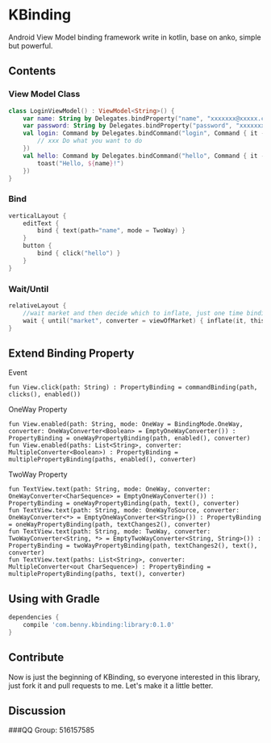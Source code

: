 KBinding
======================

Android View Model binding framework write in kotlin, base on anko, simple but powerful.

## Contents

### View Model Class

```kotlin
class LoginViewModel() : ViewModel<String>() {
    var name: String by Delegates.bindProperty("name", "xxxxxxx@xxxxx.com")
    var password: String by Delegates.bindProperty("password", "xxxxxxxxx")
    val login: Command by Delegates.bindCommand("login", Command { it ->
        // xxx Do what you want to do
    })
    val hello: Command by Delegates.bindCommand("hello", Command { it ->
        toast("Hello, ${name}!")
    })
}
```

### Bind

```kotlin
verticalLayout {
    editText {
        bind { text(path="name", mode = TwoWay) }
    }
    button {
        bind { click("hello") }
    }
}
```

### Wait/Until

```kotlin
relativeLayout {
    //wait market and then decide which to inflate, just one time binding. 
    wait { until("market", converter = viewOfMarket) { inflate(it, this@verticalLayout) }  }
}
```
    
## Extend Binding Property 

Event
    
    fun View.click(path: String) : PropertyBinding = commandBinding(path, clicks(), enabled())

OneWay Property

    fun View.enabled(path: String, mode: OneWay = BindingMode.OneWay, converter: OneWayConverter<Boolean> = EmptyOneWayConverter()) : PropertyBinding = oneWayPropertyBinding(path, enabled(), converter)
    fun View.enabled(paths: List<String>, converter: MultipleConverter<Boolean>) : PropertyBinding = multiplePropertyBinding(paths, enabled(), converter)
    
TwoWay Property

    fun TextView.text(path: String, mode: OneWay, converter: OneWayConverter<CharSequence> = EmptyOneWayConverter()) : PropertyBinding = oneWayPropertyBinding(path, text(), converter)
    fun TextView.text(path: String, mode: OneWayToSource, converter: OneWayConverter<*> = EmptyOneWayConverter<String>()) : PropertyBinding = oneWayPropertyBinding(path, textChanges2(), converter)
    fun TextView.text(path: String, mode: TwoWay, converter: TwoWayConverter<String, *> = EmptyTwoWayConverter<String, String>()) : PropertyBinding = twoWayPropertyBinding(path, textChanges2(), text(), converter)
    fun TextView.text(paths: List<String>, converter: MultipleConverter<out CharSequence>) : PropertyBinding = multiplePropertyBinding(paths, text(), converter)    

## Using with Gradle

```gradle
dependencies {
    compile 'com.benny.kbinding:library:0.1.0'
}
```

## Contribute

Now is just the beginning of KBinding, so everyone interested in this library, just fork it and pull requests to me.
Let's make it a little better.

## Discussion

###QQ Group: 516157585
